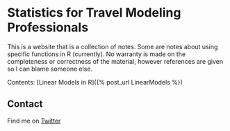 # Statistics for Travel Modeling Professionals

This is a website that is a collection of notes.  Some are notes about using specific functions in R (currently).  No warranty is made on the completeness or correctness of the material, however references are given so I can blame someone else.

Contents:
[Linear Models in R]({% post_url LinearModels %})

## Contact

Find me on [Twitter](http://www.twitter.com/okiandrew)
